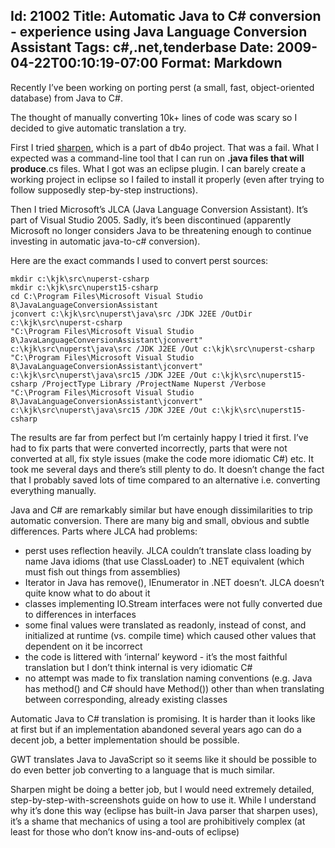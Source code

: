 Id: 21002
Title: Automatic Java to C# conversion - experience using Java Language Conversion Assistant
Tags: c#,.net,tenderbase
Date: 2009-04-22T00:10:19-07:00
Format: Markdown
--------------
Recently I’ve been working on porting perst (a small, fast,
object-oriented database) from Java to C\#.

The thought of manually converting 10k+ lines of code was scary so I
decided to give automatic translation a try.

First I tried
[sharpen](http://evain.net/blog/articles/2008/05/20/sharpen-an-open-source-java-to-c-converter),
which is a part of db4o project. That was a fail. What I expected was a
command-line tool that I can run on **.java files that will produce**.cs
files. What I got was an eclipse plugin. I can barely create a working
project in eclipse so I failed to install it properly (even after trying
to follow supposedly step-by-step instructions).

Then I tried Microsoft’s JLCA (Java Language Conversion Assistant). It’s
part of Visual Studio 2005. Sadly, it’s been discontinued (apparently
Microsoft no longer considers Java to be threatening enough to continue
investing in automatic java-to-c\# conversion).

Here are the exact commands I used to convert perst sources:

    mkdir c:\kjk\src\nuperst-csharp
    mkdir c:\kjk\src\nuperst15-csharp
    cd C:\Program Files\Microsoft Visual Studio 8\JavaLanguageConversionAssistant
    jconvert c:\kjk\src\nuperst\java\src /JDK J2EE /OutDir c:\kjk\src\nuperst-csharp
    "C:\Program Files\Microsoft Visual Studio 8\JavaLanguageConversionAssistant\jconvert" c:\kjk\src\nuperst\java\src /JDK J2EE /Out c:\kjk\src\nuperst-csharp
    "C:\Program Files\Microsoft Visual Studio 8\JavaLanguageConversionAssistant\jconvert" c:\kjk\src\nuperst\java\src15 /JDK J2EE /Out c:\kjk\src\nuperst15-csharp /ProjectType Library /ProjectName Nuperst /Verbose
    "C:\Program Files\Microsoft Visual Studio 8\JavaLanguageConversionAssistant\jconvert" c:\kjk\src\nuperst\java\src15 /JDK J2EE /Out c:\kjk\src\nuperst15-csharp

The results are far from perfect but I’m certainly happy I tried it
first. I’ve had to fix parts that were converted incorrectly, parts that
were not converted at all, fix style issues (make the code more
idiomatic C\#) etc. It took me several days and there’s still plenty to
do. It doesn’t change the fact that I probably saved lots of time
compared to an alternative i.e. converting everything manually.

Java and C\# are remarkably similar but have enough dissimilarities to
trip automatic conversion. There are many big and small, obvious and
subtle differences. Parts where JLCA had problems:

-   perst uses reflection heavily. JLCA couldn’t translate class loading
    by name Java idioms (that use ClassLoader) to .NET equivalent (which
    must fish out things from assemblies)
-   Iterator in Java has remove(), IEnumerator in .NET doesn’t. JLCA
    doesn’t quite know what to do about it
-   classes implementing IO.Stream interfaces were not fully converted
    due to differences in interfaces
-   some final values were translated as readonly, instead of const, and
    initialized at runtime (vs. compile time) which caused other values
    that dependent on it be incorrect
-   the code is littered with ‘internal’ keyword - it’s the most
    faithful translation but I don’t think internal is very idiomatic
    C\#
-   no attempt was made to fix translation naming conventions (e.g. Java
    has method() and C\# should have Method()) other than when
    translating between corresponding, already existing classes

Automatic Java to C\# translation is promising. It is harder than it
looks like at first but if an implementation abandoned several years ago
can do a decent job, a better implementation should be possible.

GWT translates Java to JavaScript so it seems like it should be possible
to do even better job converting to a language that is much similar.

Sharpen might be doing a better job, but I would need extremely
detailed, step-by-step-with-screenshots guide on how to use it. While I
understand why it’s done this way (eclipse has built-in Java parser that
sharpen uses), it’s a shame that mechanics of using a tool are
prohibitively complex (at least for those who don’t know ins-and-outs of
eclipse)
